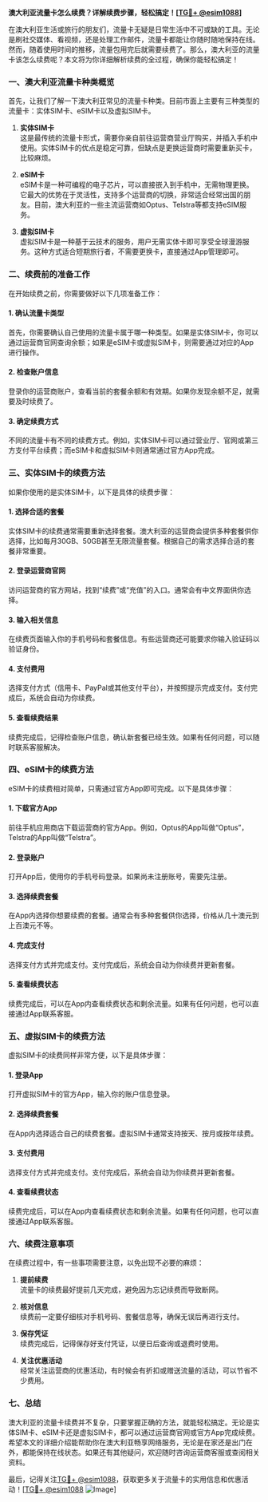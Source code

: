 **澳大利亚流量卡怎么续费？详解续费步骤，轻松搞定！[[TG💪+ @esim1088](https://t.me/s/esim1088)]**

在澳大利亚生活或旅行的朋友们，流量卡无疑是日常生活中不可或缺的工具。无论是刷社交媒体、看视频，还是处理工作邮件，流量卡都能让你随时随地保持在线。然而，随着使用时间的推移，流量包用完后就需要续费了。那么，澳大利亚的流量卡该怎么续费呢？本文将为你详细解析续费的全过程，确保你能轻松搞定！

### **一、澳大利亚流量卡种类概览**

首先，让我们了解一下澳大利亚常见的流量卡种类。目前市面上主要有三种类型的流量卡：实体SIM卡、eSIM卡以及虚拟SIM卡。

1. **实体SIM卡**  
   这是最传统的流量卡形式，需要你亲自前往运营商营业厅购买，并插入手机中使用。实体SIM卡的优点是稳定可靠，但缺点是更换运营商时需要重新买卡，比较麻烦。

2. **eSIM卡**  
   eSIM卡是一种可编程的电子芯片，可以直接嵌入到手机中，无需物理更换。它最大的优势在于灵活性，支持多个运营商的切换，非常适合经常出国的朋友。目前，澳大利亚的一些主流运营商如Optus、Telstra等都支持eSIM服务。

3. **虚拟SIM卡**  
   虚拟SIM卡是一种基于云技术的服务，用户无需实体卡即可享受全球漫游服务。这种方式适合短期旅行者，不需要更换卡，直接通过App管理即可。

### **二、续费前的准备工作**

在开始续费之前，你需要做好以下几项准备工作：

#### **1. 确认流量卡类型**
   首先，你需要确认自己使用的流量卡属于哪一种类型。如果是实体SIM卡，你可以通过运营商官网查询余额；如果是eSIM卡或虚拟SIM卡，则需要通过对应的App进行操作。

#### **2. 检查账户信息**
   登录你的运营商账户，查看当前的套餐余额和有效期。如果你发现余额不足，就需要及时续费了。

#### **3. 确定续费方式**
   不同的流量卡有不同的续费方式。例如，实体SIM卡可以通过营业厅、官网或第三方支付平台续费；而eSIM卡和虚拟SIM卡则通常通过官方App完成。

### **三、实体SIM卡的续费方法**

如果你使用的是实体SIM卡，以下是具体的续费步骤：

#### **1. 选择合适的套餐**
   实体SIM卡的续费通常需要重新选择套餐。澳大利亚的运营商会提供多种套餐供你选择，比如每月30GB、50GB甚至无限流量套餐。根据自己的需求选择合适的套餐非常重要。

#### **2. 登录运营商官网**
   访问运营商的官方网站，找到“续费”或“充值”的入口。通常会有中文界面供你选择。

#### **3. 输入相关信息**
   在续费页面输入你的手机号码和套餐信息。有些运营商还可能要求你输入验证码以验证身份。

#### **4. 支付费用**
   选择支付方式（信用卡、PayPal或其他支付平台），并按照提示完成支付。支付完成后，系统会自动为你续费。

#### **5. 查看续费结果**
   续费完成后，记得检查账户信息，确认新套餐已经生效。如果有任何问题，可以随时联系客服解决。

### **四、eSIM卡的续费方法**

eSIM卡的续费相对简单，只需通过官方App即可完成。以下是具体步骤：

#### **1. 下载官方App**
   前往手机应用商店下载运营商的官方App。例如，Optus的App叫做“Optus”，Telstra的App叫做“Telstra”。

#### **2. 登录账户**
   打开App后，使用你的手机号码登录。如果尚未注册账号，需要先注册。

#### **3. 选择续费套餐**
   在App内选择你想要续费的套餐。通常会有多种套餐供你选择，价格从几十澳元到上百澳元不等。

#### **4. 完成支付**
   选择支付方式并完成支付。支付完成后，系统会自动为你续费并更新套餐。

#### **5. 查看续费状态**
   续费完成后，可以在App内查看续费状态和剩余流量。如果有任何问题，也可以直接通过App联系客服。

### **五、虚拟SIM卡的续费方法**

虚拟SIM卡的续费同样非常方便，以下是具体步骤：

#### **1. 登录App**
   打开虚拟SIM卡的官方App，输入你的账户信息登录。

#### **2. 选择续费套餐**
   在App内选择适合自己的续费套餐。虚拟SIM卡通常支持按天、按月或按年续费。

#### **3. 支付费用**
   选择支付方式并完成支付。支付完成后，系统会自动为你续费并更新套餐。

#### **4. 查看续费状态**
   续费完成后，可以在App内查看续费状态和剩余流量。如果有任何问题，也可以直接通过App联系客服。

### **六、续费注意事项**

在续费过程中，有一些事项需要注意，以免出现不必要的麻烦：

1. **提前续费**  
   流量卡的续费最好提前几天完成，避免因为忘记续费而导致断网。

2. **核对信息**  
   续费前一定要仔细核对手机号码、套餐信息等，确保无误后再进行支付。

3. **保存凭证**  
   续费完成后，记得保存好支付凭证，以便日后查询或退费时使用。

4. **关注优惠活动**  
   经常关注运营商的优惠活动，有时候会有折扣或赠送流量的活动，可以节省不少费用。

### **七、总结**

澳大利亚的流量卡续费并不复杂，只要掌握正确的方法，就能轻松搞定。无论是实体SIM卡、eSIM卡还是虚拟SIM卡，都可以通过运营商官网或官方App完成续费。希望本文的详细介绍能帮助你在澳大利亚畅享网络服务，无论是在家还是出门在外，都能保持在线状态。如果还有其他疑问，欢迎随时咨询运营商客服或查阅相关资料。

最后，记得关注[TG💪+ @esim1088](https://t.me/s/esim1088)，获取更多关于流量卡的实用信息和优惠活动！[[TG💪+ @esim1088](https://t.me/s/esim1088) ![Image](https://i.postimg.cc/4NQfJmqS/Snipaste-2025-05-13-00-14-12.png)]